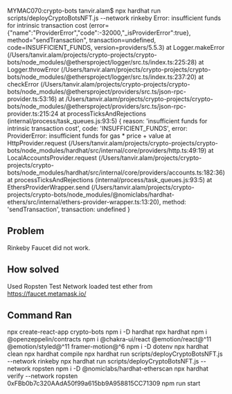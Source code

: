 MYMAC070:crypto-bots tanvir.alam$ npx hardhat run scripts/deployCryptoBotsNFT.js --network rinkeby
Error: insufficient funds for intrinsic transaction cost (error={"name":"ProviderError","code":-32000,"_isProviderError":true}, method="sendTransaction", transaction=undefined, code=INSUFFICIENT_FUNDS, version=providers/5.5.3)
    at Logger.makeError (/Users/tanvir.alam/projects/crypto-projects/crypto-bots/node_modules/@ethersproject/logger/src.ts/index.ts:225:28)
    at Logger.throwError (/Users/tanvir.alam/projects/crypto-projects/crypto-bots/node_modules/@ethersproject/logger/src.ts/index.ts:237:20)
    at checkError (/Users/tanvir.alam/projects/crypto-projects/crypto-bots/node_modules/@ethersproject/providers/src.ts/json-rpc-provider.ts:53:16)
    at /Users/tanvir.alam/projects/crypto-projects/crypto-bots/node_modules/@ethersproject/providers/src.ts/json-rpc-provider.ts:215:24
    at processTicksAndRejections (internal/process/task_queues.js:93:5) {
  reason: 'insufficient funds for intrinsic transaction cost',
  code: 'INSUFFICIENT_FUNDS',
  error: ProviderError: insufficient funds for gas * price + value
      at HttpProvider.request (/Users/tanvir.alam/projects/crypto-projects/crypto-bots/node_modules/hardhat/src/internal/core/providers/http.ts:49:19)
      at LocalAccountsProvider.request (/Users/tanvir.alam/projects/crypto-projects/crypto-bots/node_modules/hardhat/src/internal/core/providers/accounts.ts:182:36)
      at processTicksAndRejections (internal/process/task_queues.js:93:5)
      at EthersProviderWrapper.send (/Users/tanvir.alam/projects/crypto-projects/crypto-bots/node_modules/@nomiclabs/hardhat-ethers/src/internal/ethers-provider-wrapper.ts:13:20),
  method: 'sendTransaction',
  transaction: undefined
}

Problem
-----------
Rinkeby Faucet did not work.

How solved
----------------

Used Ropsten Test Network
loaded test ether from 
https://faucet.metamask.io/



Command Ran
-----------
npx create-react-app crypto-bots
npm i -D hardhat
npx hardhat
npm i @openzeppelin/contracts
npm i @chakra-ui/react @emotion/react@^11 @emotion/styled@^11 framer-motion@^6
npm i -D dotenv
npx hardhat clean
npx hardhat compile
npx hardhat run scripts/deployCryptoBotsNFT.js --network rinkeby
npx hardhat run scripts/deployCryptoBotsNFT.js --network ropsten
npm i -D @nomiclabs/hardhat-etherscan
npx hardhat verify --network ropsten 0xFBb0b7c320AAdA50f99a615bb9A958815CC71309
npm run start
